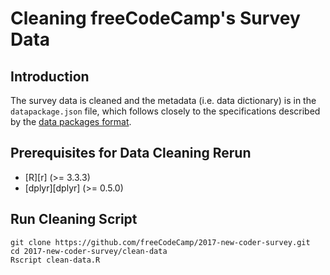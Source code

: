 # Cleaning freeCodeCamp's Survey Data

## Introduction

The survey data is cleaned and the metadata (i.e. data dictionary) is in the
`datapackage.json` file, which follows closely to the specifications described
by the [data packages format][datapkg].

[datapkg]: http://frictionlessdata.io/data-packages/

## Prerequisites for Data Cleaning Rerun

- [R][r] (>= 3.3.3)
- [dplyr][dplyr] (>= 0.5.0)

## Run Cleaning Script

```shell
git clone https://github.com/freeCodeCamp/2017-new-coder-survey.git
cd 2017-new-coder-survey/clean-data
Rscript clean-data.R
```
